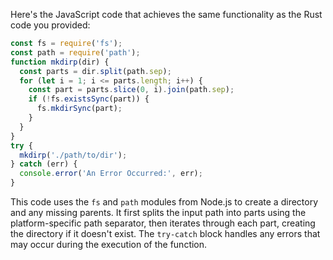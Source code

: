 Here's the JavaScript code that achieves the same functionality as the Rust code you provided:
```javascript
const fs = require('fs');
const path = require('path');
function mkdirp(dir) {
  const parts = dir.split(path.sep);
  for (let i = 1; i <= parts.length; i++) {
    const part = parts.slice(0, i).join(path.sep);
    if (!fs.existsSync(part)) {
      fs.mkdirSync(part);
    }
  }
}
try {
  mkdirp('./path/to/dir');
} catch (err) {
  console.error('An Error Occurred:', err);
}
```
This code uses the `fs` and `path` modules from Node.js to create a directory and any missing parents. It first splits the input path into parts using the platform-specific path separator, then iterates through each part, creating the directory if it doesn't exist. The `try-catch` block handles any errors that may occur during the execution of the function.

